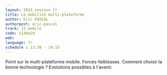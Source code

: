 ```yaml
---
layout: 2013_session_fr
title: La mobilité multi-plateforme
author: Eric PASCAL
authorpost: eric-pascal
track: 13_mobile
code: s13mo2d
web: 
language: fr
schedule : 13:30 - 14:15
---
```


Point sur le multi-plateforme mobile. 
Forces-faiblesses. 
Comment choisir la bonne technologie ?
Evolutions possibles à l'avenir.

